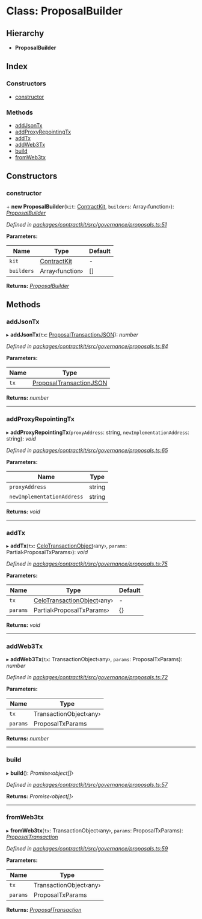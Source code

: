 # Class: ProposalBuilder

## Hierarchy

* **ProposalBuilder**

## Index

### Constructors

* [constructor](_governance_proposals_.proposalbuilder.md#constructor)

### Methods

* [addJsonTx](_governance_proposals_.proposalbuilder.md#addjsontx)
* [addProxyRepointingTx](_governance_proposals_.proposalbuilder.md#addproxyrepointingtx)
* [addTx](_governance_proposals_.proposalbuilder.md#addtx)
* [addWeb3Tx](_governance_proposals_.proposalbuilder.md#addweb3tx)
* [build](_governance_proposals_.proposalbuilder.md#build)
* [fromWeb3tx](_governance_proposals_.proposalbuilder.md#fromweb3tx)

## Constructors

###  constructor

\+ **new ProposalBuilder**(`kit`: [ContractKit](_kit_.contractkit.md), `builders`: Array‹function›): *[ProposalBuilder](_governance_proposals_.proposalbuilder.md)*

*Defined in [packages/contractkit/src/governance/proposals.ts:51](https://github.com/celo-org/celo-monorepo/blob/06adf8b7a/packages/contractkit/src/governance/proposals.ts#L51)*

**Parameters:**

Name | Type | Default |
------ | ------ | ------ |
`kit` | [ContractKit](_kit_.contractkit.md) | - |
`builders` | Array‹function› | [] |

**Returns:** *[ProposalBuilder](_governance_proposals_.proposalbuilder.md)*

## Methods

###  addJsonTx

▸ **addJsonTx**(`tx`: [ProposalTransactionJSON](../interfaces/_governance_proposals_.proposaltransactionjson.md)): *number*

*Defined in [packages/contractkit/src/governance/proposals.ts:84](https://github.com/celo-org/celo-monorepo/blob/06adf8b7a/packages/contractkit/src/governance/proposals.ts#L84)*

**Parameters:**

Name | Type |
------ | ------ |
`tx` | [ProposalTransactionJSON](../interfaces/_governance_proposals_.proposaltransactionjson.md) |

**Returns:** *number*

___

###  addProxyRepointingTx

▸ **addProxyRepointingTx**(`proxyAddress`: string, `newImplementationAddress`: string): *void*

*Defined in [packages/contractkit/src/governance/proposals.ts:65](https://github.com/celo-org/celo-monorepo/blob/06adf8b7a/packages/contractkit/src/governance/proposals.ts#L65)*

**Parameters:**

Name | Type |
------ | ------ |
`proxyAddress` | string |
`newImplementationAddress` | string |

**Returns:** *void*

___

###  addTx

▸ **addTx**(`tx`: [CeloTransactionObject](_wrappers_basewrapper_.celotransactionobject.md)‹any›, `params`: Partial‹ProposalTxParams›): *void*

*Defined in [packages/contractkit/src/governance/proposals.ts:75](https://github.com/celo-org/celo-monorepo/blob/06adf8b7a/packages/contractkit/src/governance/proposals.ts#L75)*

**Parameters:**

Name | Type | Default |
------ | ------ | ------ |
`tx` | [CeloTransactionObject](_wrappers_basewrapper_.celotransactionobject.md)‹any› | - |
`params` | Partial‹ProposalTxParams› | {} |

**Returns:** *void*

___

###  addWeb3Tx

▸ **addWeb3Tx**(`tx`: TransactionObject‹any›, `params`: ProposalTxParams): *number*

*Defined in [packages/contractkit/src/governance/proposals.ts:72](https://github.com/celo-org/celo-monorepo/blob/06adf8b7a/packages/contractkit/src/governance/proposals.ts#L72)*

**Parameters:**

Name | Type |
------ | ------ |
`tx` | TransactionObject‹any› |
`params` | ProposalTxParams |

**Returns:** *number*

___

###  build

▸ **build**(): *Promise‹object[]›*

*Defined in [packages/contractkit/src/governance/proposals.ts:57](https://github.com/celo-org/celo-monorepo/blob/06adf8b7a/packages/contractkit/src/governance/proposals.ts#L57)*

**Returns:** *Promise‹object[]›*

___

###  fromWeb3tx

▸ **fromWeb3tx**(`tx`: TransactionObject‹any›, `params`: ProposalTxParams): *[ProposalTransaction](../modules/_wrappers_governance_.md#proposaltransaction)*

*Defined in [packages/contractkit/src/governance/proposals.ts:59](https://github.com/celo-org/celo-monorepo/blob/06adf8b7a/packages/contractkit/src/governance/proposals.ts#L59)*

**Parameters:**

Name | Type |
------ | ------ |
`tx` | TransactionObject‹any› |
`params` | ProposalTxParams |

**Returns:** *[ProposalTransaction](../modules/_wrappers_governance_.md#proposaltransaction)*
